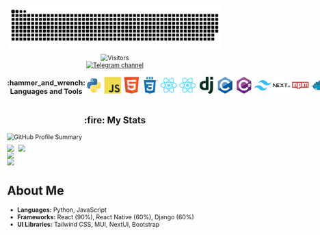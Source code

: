 <div align="center">
  <div align="center">
    <img src="https://raw.githubusercontent.com/1999AZZAR/1999AZZAR/readme/resources/img/grid-snake.svg" alt="snake" />
  </div>
  <img alt="Visitors" src="https://komarev.com/ghpvc/?username=Parsa5436&label=Profile%20Visits&style=for-the-badge" />
  <br>
  <a href="https://t.me/Parsa5436">
    <img src="https://img.shields.io/endpoint?url=https://runkit.io/damiankrawczyk/telegram-badge/branches/master?url=https://t.me/Parsa5436&style=for-the-badge" alt="Telegram channel">
  </a>
</div>

<div align="center" style="display: flex; align-items: center;">
  <h3>:hammer_and_wrench: Languages and Tools</h3>
  <img src="https://github.com/devicons/devicon/blob/master/icons/python/python-original.svg" title="Python" alt="Python" width="40" height="40"/>&nbsp;
  <img src="https://github.com/devicons/devicon/blob/master/icons/javascript/javascript-original.svg" title="JavaScript" alt="JavaScript" width="40" height="40"/>&nbsp;
  <img src="https://github.com/devicons/devicon/blob/master/icons/html5/html5-original.svg" title="HTML5" alt="HTML" width="40" height="40"/>&nbsp;
  <img src="https://github.com/devicons/devicon/blob/master/icons/css3/css3-plain-wordmark.svg" title="CSS3" alt="CSS" width="40" height="40"/>&nbsp;
  <img src="https://github.com/devicons/devicon/blob/master/icons/react/react-original.svg" title="React" alt="React" width="40" height="40"/>&nbsp;
  <img src="https://github.com/devicons/devicon/blob/master/icons/react/react-original.svg" title="React Native" alt="React Native" width="40" height="40"/>&nbsp;
  <img src="https://github.com/devicons/devicon/blob/master/icons/django/django-plain.svg" title="Django" alt="Django" width="40" height="40"/>&nbsp;
  <img src="https://github.com/devicons/devicon/blob/master/icons/c/c-original.svg" title="C" alt="C" width="40" height="40"/>&nbsp;
  <img src="https://github.com/devicons/devicon/blob/master/icons/csharp/csharp-original.svg" title="C#" alt="C#" width="40" height="40"/>&nbsp;
  <img src="https://github.com/devicons/devicon/blob/master/icons/tailwindcss/tailwindcss-plain.svg" title="Tailwind CSS" alt="Tailwind CSS" width="40" height="40"/>&nbsp;
  <img src="https://github.com/devicons/devicon/blob/master/icons/nextjs/nextjs-original-wordmark.svg" title="NextUI" alt="NextUI" width="40" height="40"/>&nbsp;
  <img src="https://github.com/devicons/devicon/blob/master/icons/npm/npm-original-wordmark.svg" title="NPM" alt="NPM" width="40" height="40"/>&nbsp;
  <img src="https://github.com/devicons/devicon/blob/master/icons/docker/docker-original.svg" title="Docker" alt="Docker" width="40" height="40"/>&nbsp;
  <img src="https://github.com/devicons/devicon/blob/master/icons/bootstrap/bootstrap-original-wordmark.svg" title="Bootstrap" alt="Bootstrap" width="40" height="40"/>&nbsp;
  <img src="https://github.com/devicons/devicon/blob/master/icons/materialui/materialui-original.svg" title="MUI" alt="MUI" width="40" height="40"/>&nbsp;
</div>

<div id="stats" align="center" style="display: flex; flex-direction: column;">
  <h2>:fire: My Stats</h2>
  <a style="display: flex; align-items: center;">
    <img src="https://github-profile-summary-cards.vercel.app/api/cards/profile-details?username=Parsa5436&theme=dark" alt="GitHub Profile Summary" style="margin-bottom: 10px;" />
  </a>
  <a style="display: flex;">
    <img src="https://github-profile-summary-cards.vercel.app/api/cards/repos-per-language?username=Parsa5436&theme=dark" style="margin-right: 10px;">
    <img src="https://github-profile-summary-cards.vercel.app/api/cards/stats?username=Parsa5436&theme=dark">
  </a>
  <a style="display: flex; align-items: center;">
    <img src="https://github-readme-stats.vercel.app/api/top-langs/?username=Parsa5436&layout=compact&theme=dark">
  </a>
</div>

<!--horizontal divider(gradiant)-->
<img src="https://user-images.githubusercontent.com/73097560/115834477-dbab4500-a447-11eb-908a-139a6edaec5c.gif">

# About Me

- **Languages:** Python, JavaScript
- **Frameworks:** React (90%), React Native (60%), Django (60%)
- **UI Libraries:** Tailwind CSS, MUI, NextUI, Bootstrap
